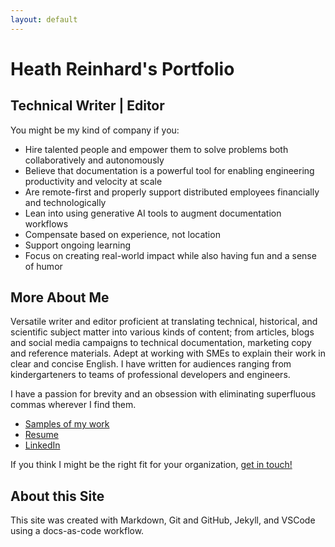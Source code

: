 ```yaml
---
layout: default
---
```


# Heath Reinhard's Portfolio

## Technical Writer | Editor

You might be my kind of company if you:

* Hire talented people and empower them to solve problems both collaboratively and autonomously
* Believe that documentation is a powerful tool for enabling engineering productivity and velocity at scale
* Are remote-first and properly support distributed employees financially and technologically
* Lean into using generative AI tools to augment documentation workflows
* Compensate based on experience, not location
* Support ongoing learning
* Focus on creating real-world impact while also having fun and a sense of humor

## More About Me

Versatile writer and editor proficient at translating technical, historical, and scientific subject matter into various kinds of content; from articles, blogs and social media campaigns to technical documentation, marketing copy and reference materials. Adept at working with SMEs to explain their work in clear and concise English. I have written for audiences ranging from kindergarteners to teams of professional developers and engineers.

I have a passion for brevity and an obsession with eliminating superfluous commas wherever I find them.


* [Samples of my work](./writing/)
* <a href="./assets/Heath%20Reinhard%20Resume.pdf" target="_blank">Resume</a>
* <a href="https://www.linkedin.com/in/heath-reinhard/" target="_blank">LinkedIn</a>

If you think I might be the right fit for your organization, [get in touch!](mailto:heath.reinhard@gmail.com)


<!--

---

## About Me

![](/assets/img/about_me_light.png)
-->


## About this Site

This site was created with Markdown, Git and GitHub, Jekyll, and VSCode using a docs-as-code workflow.

<!--
### Todo

- [x] Fix "back" buttons
- [x] Add more copy to main page
- [x] Fill out project descriptions
- [x] Fictionalize samples more
- [ ] Add "How I created this site" sample doc
{: style='list-style-type: none'}
-->
